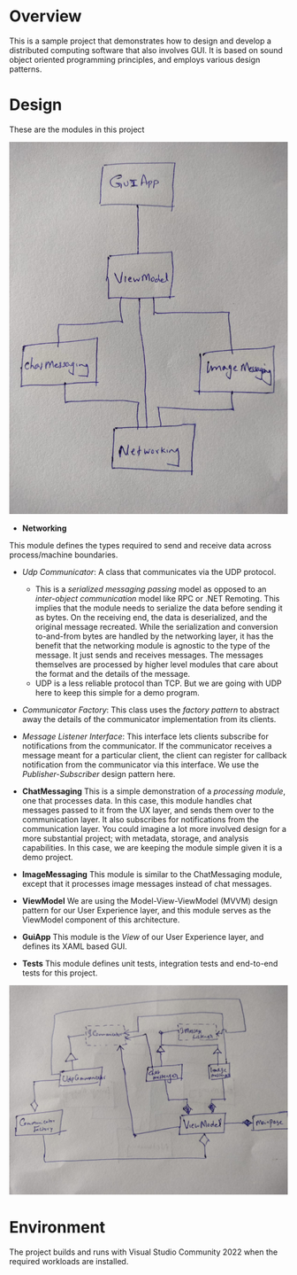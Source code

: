 # Overview
This is a sample project that demonstrates how to design and develop a distributed computing software that also involves GUI. It is based on sound object oriented programming principles, and employs various design patterns.

# Design
These are the modules in this project

![Module diagram](Images/ModuleDiagram.jpeg)

- **Networking**

This module defines the types required to send and receive data across process/machine boundaries.
 - *Udp Communicator*: A class that communicates via the UDP protocol.
   - This is a *serialized messaging passing* model as opposed to an *inter-object communication* model like RPC or .NET Remoting. This implies that the module needs to serialize the data before sending it as bytes. On the receiving end, the data is deserialized, and the original message recreated. While the serialization and conversion to-and-from bytes are handled by the networking layer, it has the benefit that the networking module is agnostic to the type of the message. It just sends and receives messages. The messages themselves are processed by higher level modules that care about the format and the details of the message.
   - UDP is a less reliable protocol than TCP. But we are going with UDP here to keep this simple for a demo program.
 - *Communicator Factory*: This class uses the *factory pattern* to abstract away the details of the communicator implementation from its clients.
 - *Message Listener Interface*: This interface lets clients subscribe for notifications from the communicator. If the communicator receives a message meant for a particular client, the client can register for callback notification from the communicator via this interface. We use the *Publisher-Subscriber* design pattern here.

- **ChatMessaging**
This is a simple demonstration of a *processing module*, one that processes data. In this case, this module handles chat messages passed to it from the UX layer, and sends them over to the communication layer. It also subscribes for notifications from the communication layer. You could imagine a lot more involved design for a more substantial project; with metadata, storage, and analysis capabilities. In this case, we are keeping the module simple given it is a demo project.

- **ImageMessaging**
This module is similar to the ChatMessaging module, except that it processes image messages instead of chat messages.

- **ViewModel**
We are using the Model-View-ViewModel (MVVM) design pattern for our User Experience layer, and this module serves as the ViewModel component of this architecture.

- **GuiApp**
This module is the *View* of our User Experience layer, and defines its XAML based GUI.

- **Tests**
This module defines unit tests, integration tests and end-to-end tests for this project.

![Class diagram](Images/ClassDiagram.jpeg)

# Environment
The project builds and runs with Visual Studio Community 2022 when the required workloads are installed.
